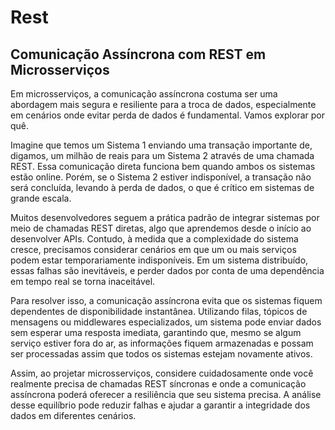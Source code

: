 # Rest

## Comunicação Assíncrona com REST em Microsserviços

Em microsserviços, a comunicação assíncrona costuma ser uma abordagem mais segura e resiliente para a troca de dados, especialmente em cenários onde evitar perda de dados é fundamental. Vamos explorar por quê.

Imagine que temos um Sistema 1 enviando uma transação importante de, digamos, um milhão de reais para um Sistema 2 através de uma chamada REST. Essa comunicação direta funciona bem quando ambos os sistemas estão online. Porém, se o Sistema 2 estiver indisponível, a transação não será concluída, levando à perda de dados, o que é crítico em sistemas de grande escala.

Muitos desenvolvedores seguem a prática padrão de integrar sistemas por meio de chamadas REST diretas, algo que aprendemos desde o início ao desenvolver APIs. Contudo, à medida que a complexidade do sistema cresce, precisamos considerar cenários em que um ou mais serviços podem estar temporariamente indisponíveis. Em um sistema distribuído, essas falhas são inevitáveis, e perder dados por conta de uma dependência em tempo real se torna inaceitável.

Para resolver isso, a comunicação assíncrona evita que os sistemas fiquem dependentes de disponibilidade instantânea. Utilizando filas, tópicos de mensagens ou middlewares especializados, um sistema pode enviar dados sem esperar uma resposta imediata, garantindo que, mesmo se algum serviço estiver fora do ar, as informações fiquem armazenadas e possam ser processadas assim que todos os sistemas estejam novamente ativos.

Assim, ao projetar microsserviços, considere cuidadosamente onde você realmente precisa de chamadas REST síncronas e onde a comunicação assíncrona poderá oferecer a resiliência que seu sistema precisa. A análise desse equilíbrio pode reduzir falhas e ajudar a garantir a integridade dos dados em diferentes cenários.

